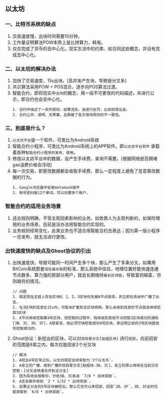 ## 以太坊

### 一、比特币系统的缺点
1. 交易速度慢，出块时间需要10分钟。
2. 工作量证明算法POW本质上是比拼算力，耗电。
3. 仅仅完成了货币的去中心化。现实生活中的约束、如合同这些概念，并没有完成去中心化。

### 二、以太坊的解决办法
1. 加快了交易速度，15s出块。[高并发产生块，导致链分叉多]
2. 共识算法采用POW + POS混合，逐步向POS算法过渡。
3. 智能合约，即将现实中`合同`的概念，用一段不可更改的代码描述，并进行公示，即合约也会去中心化。
    ```
    1. 合约中描述了一系列规则，如果违反，会进行处罚，比如扣保证金。
    2. 合约公开、透明、无黑幕，且屏蔽了各方游戏规则的不一致性。
    ```
### 三、到底是什么？
1. `以太坊平台`是一个软件，可类比为Android系统
2. 智能合约小程序，可类比为Android系统上的APP软件。即`以太坊平台软件` 承载着各种`智能合约小程序的发布、使用`。 
3. 修改以太坊平台中的数据，会产生手续费，查询不需要。[根据网络是否拥堵gas油费价格会浮动]
4. 每一次交易，即更改数据都会收取手续费，那么一定程度上避免了恶意篡改数据的行为。
    ```
    1. Google浏览器中安装metamask插件
    2. 账号密码是12个单词，可以创建多个账户。
    ```
### 智能合约的适用业务场景
1. 适合规则明确，不受主观因素影响的业务。如依靠人为主观判断的，如保险理赔的业务场景，目前是没办法用智能合约实现的。
2. 业务规则经常变化，此类业务也不适合用智能合约去表达；因为第一版小程序一旦发布，就无法进行更改。

### 出快速度快的缺点及Ghost协议的引出
1. 出快速度快，导致可能同一时间产生多个块，那么产生了多条分叉，如果用BitCoin系统那套`信任最长链`的标准，那么系统中往往，地理位置好能快速连通节点数多、算力强的那部分用户，就会长期维持`最长区块链`，导致富则越富，穷则越穷的情况。
    ```
    // 问题
    1. 假定现在主链上存在区块0、1、2，3区块优先被A节点获得，并立即在系统中广播了出去，
    2. 在3区块的信息在15s内，可能未扩散到全区块网络，那么未收到信息的节点就会继续挖取3区块
    3. A节点继续挖取第4号区块，但挖取的过程中，陆续收到其他节点挖取3区块成功的通知[3B、3C、3D、3F]，A很紧张，他必须尽快挖取成功4号区块，来证明之前的3号区块是他先挖取成功的。
    ```
2. Ghost协议：新挖出的区块，可以对`叔叔辈分叉[始祖区块]` 进行`招安`，向前招安的范围是8辈之内，每次仅能招安2个分叉块
    ```
    // 解决
    1. A挖出4号区块之后，以太坊规定出块奖励为`3个以太币`。
    2. A会立刻广播，收到广播的叔叔辈分叉[始祖块-3B、3C]，会立刻停止继续在当前分叉挖取；[分叉会快速合并到主分支]
    3. 因为系统会按辈份，分给3B、3C各自 `7/8 * 出块奖励`。
    4. A还会额外收到 `2 * 1/32 * 出块奖励`。
    5. 如果主分支的5号区块被挖出，那么它也可以来招安，招安`3D、3F`，3D、3F此时仅能获取到 `6/8 * 出块奖励`。
    ```